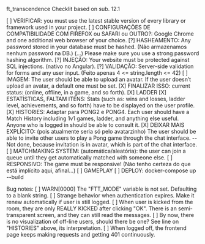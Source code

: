 ft_transcendence
Checklit based on sub. 12.1

[ ]	VERIFICAR: you must use the latest stable version of every library or framework used in your project.
[ ] CONFIGURAÇÕES DE COMPATIBILIDADE COM FIREFOX ou SAFARI ou OUTRO?: Google Chrome and one additional web browser of your choice.
[?]	HASHEAMENTO: Any password stored in your database must be hashed. (Não armazenamos nenhum password na DB.) (...) Please make sure you use a strong password hashing algorithm.
[?] INJEÇÃO: Your website must be protected against SQL injections. (nativo no Angular).
[?] VALIDAÇÃO: Server-side validation for forms and any user input. (Feito apenas 4 <= string.length <= 42)
[ ] IMAGEM: The user should be able to upload an avatar. If the user doesn’t upload an avatar, a default one must be set.
[X] FINALIZAR ISSO: current status: (online, offline, in a game, and so forth).
[X] LADDER
[X] ESTATÍSTICAS, FALTAM ITENS: Stats (such as: wins and losses, ladder level, achievements, and so forth) have to be displayed on the user profile.
[X] HISTORIES: Adaptar para PONG2 e PONG4. Each user should have a Match History including 1v1 games, ladder, and anything else useful. Anyone who is logged in should be able to consult it.
[X] DEIXAR MAIS EXPLÍCITO: (pois atualmente seria só pelo avatarzinho) The user should be able to invite other users to play a Pong game through the chat interface. -- Not done, because invitation is in avatar, which is part of the chat interface.
[ ] MATCHMAKING SYSTEM: (automática/aleatória): the user can join a queue until they get automatically matched with someone else.
[ ] RESPONSIVO: The game must be responsive! (Não tenho certeza do que está implícito aqui, afinal...)
[ ] GAMEPLAY
[ ] DEPLOY: docker-compose up --build

Bug notes:
[ ] WARN[0000] The "FTT_MODE" variable is not set. Defaulting to a blank string. 
[ ] Strange behavior when authentication expires. Make it renew automatically if user is still logged.
[ ] When user is kicked from the room, they are only REALLY KICKED after clicking "OK". There is an semi-transparent screen, and they can still read the messages.
[ ] By now, there is no visualization of off-line users, should there be one? See line on "HISTORIES" above, its interpretation.
[ ] When logged off, the frontend page keeps making requests and getting 401 continuously.
